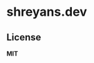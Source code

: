 # shreyans.dev

## License

**MIT**

[gatsbyjs]: https://www.gatsbyjs.org/ 'GatsbyJS: Blazing-fast static site generator for React'
